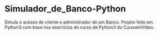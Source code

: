 # Simulador_de_Banco-Python
 Simula o acesso de cliente e administrador de um Banco.
 Projeto feito em Python3 com base nos exercícios do curso de Python3 do CursoemVídeo.
